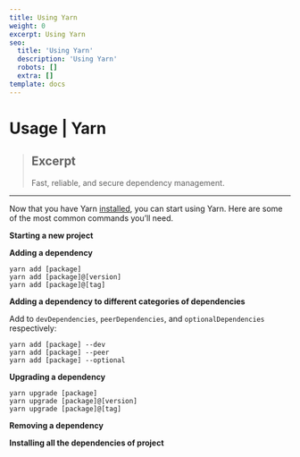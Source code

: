 ```yaml
---
title: Using Yarn
weight: 0
excerpt: Using Yarn
seo:
  title: 'Using Yarn'
  description: 'Using Yarn'
  robots: []
  extra: []
template: docs
---
```



# Usage | Yarn

> ## Excerpt
> Fast, reliable, and secure dependency management.

---
Now that you have Yarn [installed](https://classic.yarnpkg.com/en/docs/install), you can start using Yarn. Here are some of the most common commands you’ll need.

**Starting a new project**

**Adding a dependency**

```
yarn add [package]
yarn add [package]@[version]
yarn add [package]@[tag]
```

**Adding a dependency to different categories of dependencies**

Add to `devDependencies`, `peerDependencies`, and `optionalDependencies` respectively:

```
yarn add [package] --dev
yarn add [package] --peer
yarn add [package] --optional
```

**Upgrading a dependency**

```
yarn upgrade [package]
yarn upgrade [package]@[version]
yarn upgrade [package]@[tag]
```

**Removing a dependency**

**Installing all the dependencies of project**